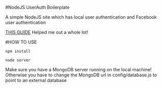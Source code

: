 #NodeJS UserAuth Boilerplate

A simple NodeJS site which has local user authentication and Facebook user authentication

[THIS GUIDE](http://scotch.io/tutorials/javascript/easy-node-authentication-setup-and-local) Helped me out a whole lot!


#HOW TO USE
```
npm install

node server
```
Make sure you have a MongoDB server running on the local machine! Otherwise you have to change the MongoDB url in config/database.js to point to an external database